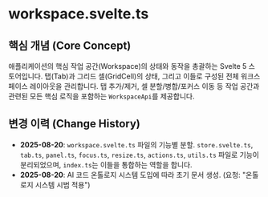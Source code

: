 # workspace.svelte.ts

## 핵심 개념 (Core Concept)
애플리케이션의 핵심 작업 공간(Workspace)의 상태와 동작을 총괄하는 Svelte 5 스토어입니다. 탭(Tab)과 그리드 셀(GridCell)의 상태, 그리고 이들로 구성된 전체 워크스페이스 레이아웃을 관리합니다. 탭 추가/제거, 셀 분할/병합/포커스 이동 등 작업 공간과 관련된 모든 핵심 로직을 포함하는 `WorkspaceApi`를 제공합니다.

## 변경 이력 (Change History)
- **2025-08-20**: `workspace.svelte.ts` 파일의 기능별 분할. `store.svelte.ts`, `tab.ts`, `panel.ts`, `focus.ts`, `resize.ts`, `actions.ts`, `utils.ts` 파일로 기능이 분리되었으며, `index.ts`는 이들을 통합하는 역할을 합니다.
- **2025-08-20**: AI 코드 온톨로지 시스템 도입에 따라 초기 문서 생성. (요청: "온톨로지 시스템 시범 적용")